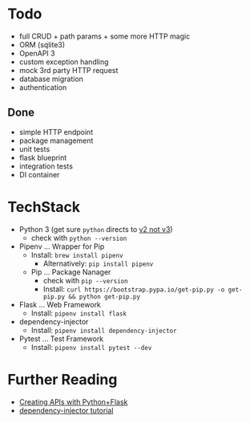 
# Todo

* full CRUD + path params + some more HTTP magic
* ORM (sqlite3)
* OpenAPI 3
* custom exception handling
* mock 3rd party HTTP request
* database migration
* authentication

## Done

* simple HTTP endpoint
* package management
* unit tests
* flask blueprint
* integration tests
* DI container

# TechStack

* Python 3 (get sure `python` directs to [v2 not v3](https://opensource.com/article/19/5/python-3-default-mac))
  * check with `python --version`
* Pipenv ... Wrapper for Pip
  * Install: `brew install pipenv`
    * Alternatively: `pip install pipenv`
  * Pip ... Package Nanager
    * check with `pip --version`
    * Install: `curl https://bootstrap.pypa.io/get-pip.py -o get-pip.py && python get-pip.py`
* Flask ... Web Framework
  * Install: `pipenv install flask`
* dependency-injector
  * Install: `pipenv install dependency-injector`
* Pytest ... Test Framework
  * Install: `pipenv install pytest --dev`

# Further Reading

* [Creating APIs with Python+Flask](https://programminghistorian.org/en/lessons/creating-apis-with-python-and-flask)
* [dependency-injector tutorial](https://medium.com/@shivama205/dependency-injection-python-cb2b5f336dce)